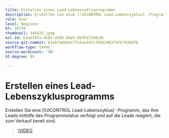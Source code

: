 ```yaml
---
title: Erstellen eines Lead-Lebenszyklusprogramms
description: Erstellen Sie eine [!UICONTROL Lead-Lebenszyklus] -Programm, das Ihre Leads mithilfe des Programmstatus verfolgt und auf die Leads reagiert, die zum Verkauf bereit sind.
role: User
level: Beginner
kt: 10739
thumbnail: 345423.jpeg
exl-id: b2aef4fa-dc8f-4386-b8e5-0b7615298c8c
source-git-commit: 61eb7a8264c77c5ee147c76952983f4f67938d7b
workflow-type: tm+mt
source-wordcount: '58'
ht-degree: 0%

---
```


# Erstellen eines Lead-Lebenszyklusprogramms

Erstellen Sie eine [!UICONTROL Lead-Lebenszyklus] -Programm, das Ihre Leads mithilfe des Programmstatus verfolgt und auf die Leads reagiert, die zum Verkauf bereit sind.

>[!VIDEO](https://video.tv.adobe.com/v/345423/?quality=12&learn=on)
